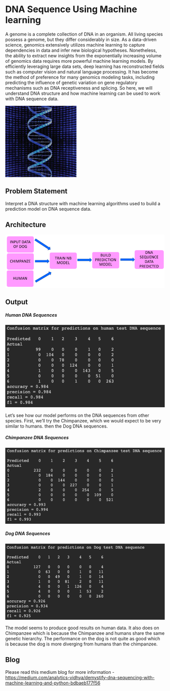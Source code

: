 # DNA Sequence Using Machine learning

A genome is a complete collection of DNA in an organism. All living species possess a genome, but they differ considerably in size.
As a data-driven science, genomics extensively utilizes machine learning to capture dependencies in data and infer new biological hypotheses. Nonetheless, the ability to extract new insights from the exponentially increasing volume of genomics data requires more powerful machine learning models. By efficiently leveraging large data sets, deep learning has reconstructed fields such as computer vision and natural language processing. It has become the method of preference for many genomics modeling tasks, including predicting the influence of genetic variation on gene regulatory mechanisms such as DNA receptiveness and splicing.
So here, we will understand DNA structure and how machine learning can be used to work with DNA sequence data.

<img src= "Images/Cover.jpg">

## Problem Statement

Interpret a DNA structure with machine learning algorithms used to build a prediction model on DNA sequence data.

## Architecture

<img src= "Images/Architecture.PNG">

## Output 

##### Human DNA Sequences

<img src= "Images/Human_sequence_output.png">

Let’s see how our model performs on the DNA sequences from other species. First, we’ll try the Chimpanzee, which we would expect to be very similar to humans. then the Dog DNA sequences.

##### Chimpanzee DNA Sequences

<img src= "Images/Chimpanzee_sequence_output.png">

##### Dog DNA Sequences

<img src= "Images/Dog_sequence_output.png">

The model seems to produce good results on human data. It also does on Chimpanzee which is because the Chimpanzee and humans share the same genetic hierarchy. The performance on the dog is not quite as good which is because the dog is more diverging from humans than the chimpanzee.

## Blog

Please read this medium blog for more information - https://medium.com/analytics-vidhya/demystify-dna-sequencing-with-machine-learning-and-python-bdbaeb177f56
